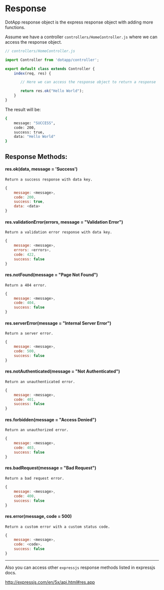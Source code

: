 # Response

DotApp response object is the express response object with adding more functions.

Assume we have a controller `controllers/HomeController.js` where we can access the response object.

``` javascript
// controllers/HomeController.js

import Controller from 'dotapp/controller';

export default class extends Controller {
    index(req, res) {

       // Here we can access the response object to return a response

       return res.ok("Hello World");
    }
}
```
The result will be:
``` bash
{
    message: "SUCCESS",
    code: 200,
    success: true,
    data: "Hello World"
}
```

## Response Methods:

#### res.ok(data, message = 'Success')

    Return a success response with data key.

``` javascript
{
    message: <message>,
    code: 200,
    success: true,
    data: <data>
}
```

#### res.validationError(errors, message = "Validation Error")

    Return a validation error response with data key.

``` javascript
{
    message: <message>,
    errors: <errors>,
    code: 422,
    success: false
}
```

#### res.notFound(message = "Page Not Found")

    Return a 404 error.

``` javascript
{
    message: <message>,
    code: 404,
    success: false
}
```

#### res.serverError(message = "Internal Server Error")

    Return a server error.

``` javascript
{
    message: <message>,
    code: 500,
    success: false
}
```

#### res.notAuthenticated(message = "Not Authenticated")

    Return an unauthenticated error.

``` javascript
{
    message: <message>,
    code: 401,
    success: false
}
```

#### res.forbidden(message = "Access Denied")

    Return an unauthorized error.

``` javascript
{
    message: <message>,
    code: 403,
    success: false
}
```


#### res.badRequest(message = "Bad Request")

    Return a bad request error.

``` javascript
{
    message: <message>,
    code: 400,
    success: false
}
```

#### res.error(message, code = 500)

    Return a custom error with a custom status code.

``` javascript
{
    message: <message>,
    code: <code>,
    success: false
}
```

---

Also you can access other `expressjs` response methods listed in expressjs docs.

http://expressjs.com/en/5x/api.html#res.app

